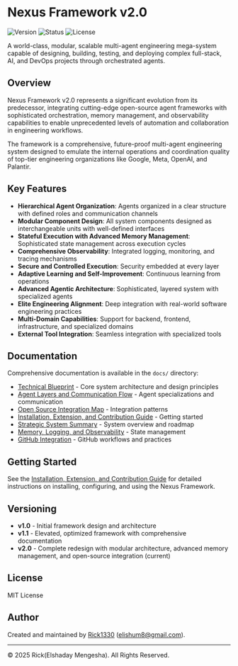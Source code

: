 # Nexus Framework v2.0

![Version](https://img.shields.io/badge/version-2.0-blue.svg)
![Status](https://img.shields.io/badge/status-stable-green.svg)
![License](https://img.shields.io/badge/license-MIT-yellow.svg)

A world-class, modular, scalable multi-agent engineering mega-system capable of designing, building, testing, and deploying complex full-stack, AI, and DevOps projects through orchestrated agents.

## Overview

Nexus Framework v2.0 represents a significant evolution from its predecessor, integrating cutting-edge open-source agent frameworks with sophisticated orchestration, memory management, and observability capabilities to enable unprecedented levels of automation and collaboration in engineering workflows.

The framework is a comprehensive, future-proof multi-agent engineering system designed to emulate the internal operations and coordination quality of top-tier engineering organizations like Google, Meta, OpenAI, and Palantir.

## Key Features

- **Hierarchical Agent Organization**: Agents organized in a clear structure with defined roles and communication channels
- **Modular Component Design**: All system components designed as interchangeable units with well-defined interfaces
- **Stateful Execution with Advanced Memory Management**: Sophisticated state management across execution cycles
- **Comprehensive Observability**: Integrated logging, monitoring, and tracing mechanisms
- **Secure and Controlled Execution**: Security embedded at every layer
- **Adaptive Learning and Self-Improvement**: Continuous learning from operations
- **Advanced Agentic Architecture**: Sophisticated, layered system with specialized agents
- **Elite Engineering Alignment**: Deep integration with real-world software engineering practices
- **Multi-Domain Capabilities**: Support for backend, frontend, infrastructure, and specialized domains
- **External Tool Integration**: Seamless integration with specialized tools

## Documentation

Comprehensive documentation is available in the `docs/` directory:

- [Technical Blueprint](docs/technical_blueprint.md) - Core system architecture and design principles
- [Agent Layers and Communication Flow](docs/agent_layers_and_communication_flow_diagrams.md) - Agent specializations and communication
- [Open Source Integration Map](docs/open_source_integration_map.md) - Integration patterns
- [Installation, Extension, and Contribution Guide](docs/install_extend_contribute_docs.md) - Getting started
- [Strategic System Summary](docs/strategic_system_summary.md) - System overview and roadmap
- [Memory, Logging, and Observability](docs/memory_logging_observability_integration.md) - State management
- [GitHub Integration](docs/github_ready_repo_layout.md) - GitHub workflows and practices

## Getting Started

See the [Installation, Extension, and Contribution Guide](docs/install_extend_contribute_docs.md) for detailed instructions on installing, configuring, and using the Nexus Framework.

## Versioning

- **v1.0** - Initial framework design and architecture
- **v1.1** - Elevated, optimized framework with comprehensive documentation
- **v2.0** - Complete redesign with modular architecture, advanced memory management, and open-source integration (current)

## License

MIT License

## Author

Created and maintained by [Rick1330](https://github.com/Rick1330) (elishum8@gmail.com).

---

© 2025 Rick(Elshaday Mengesha). All Rights Reserved.
